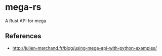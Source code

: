 # mega-rs
A Rust API for mega

## References
 * http://julien-marchand.fr/blog/using-mega-api-with-python-examples/
